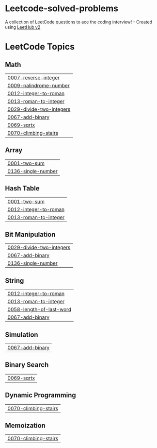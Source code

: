 # Leetcode-solved-problems
A collection of LeetCode questions to ace the coding interview! - Created using [LeetHub v2](https://github.com/arunbhardwaj/LeetHub-2.0)

<!---LeetCode Topics Start-->
# LeetCode Topics
## Math
|  |
| ------- |
| [0007-reverse-integer](https://github.com/RITHIKA9123/Leetcode-solved-problems/tree/master/0007-reverse-integer) |
| [0009-palindrome-number](https://github.com/RITHIKA9123/Leetcode-solved-problems/tree/master/0009-palindrome-number) |
| [0012-integer-to-roman](https://github.com/RITHIKA9123/Leetcode-solved-problems/tree/master/0012-integer-to-roman) |
| [0013-roman-to-integer](https://github.com/RITHIKA9123/Leetcode-solved-problems/tree/master/0013-roman-to-integer) |
| [0029-divide-two-integers](https://github.com/RITHIKA9123/Leetcode-solved-problems/tree/master/0029-divide-two-integers) |
| [0067-add-binary](https://github.com/RITHIKA9123/Leetcode-solved-problems/tree/master/0067-add-binary) |
| [0069-sqrtx](https://github.com/RITHIKA9123/Leetcode-solved-problems/tree/master/0069-sqrtx) |
| [0070-climbing-stairs](https://github.com/RITHIKA9123/Leetcode-solved-problems/tree/master/0070-climbing-stairs) |
## Array
|  |
| ------- |
| [0001-two-sum](https://github.com/RITHIKA9123/Leetcode-solved-problems/tree/master/0001-two-sum) |
| [0136-single-number](https://github.com/RITHIKA9123/Leetcode-solved-problems/tree/master/0136-single-number) |
## Hash Table
|  |
| ------- |
| [0001-two-sum](https://github.com/RITHIKA9123/Leetcode-solved-problems/tree/master/0001-two-sum) |
| [0012-integer-to-roman](https://github.com/RITHIKA9123/Leetcode-solved-problems/tree/master/0012-integer-to-roman) |
| [0013-roman-to-integer](https://github.com/RITHIKA9123/Leetcode-solved-problems/tree/master/0013-roman-to-integer) |
## Bit Manipulation
|  |
| ------- |
| [0029-divide-two-integers](https://github.com/RITHIKA9123/Leetcode-solved-problems/tree/master/0029-divide-two-integers) |
| [0067-add-binary](https://github.com/RITHIKA9123/Leetcode-solved-problems/tree/master/0067-add-binary) |
| [0136-single-number](https://github.com/RITHIKA9123/Leetcode-solved-problems/tree/master/0136-single-number) |
## String
|  |
| ------- |
| [0012-integer-to-roman](https://github.com/RITHIKA9123/Leetcode-solved-problems/tree/master/0012-integer-to-roman) |
| [0013-roman-to-integer](https://github.com/RITHIKA9123/Leetcode-solved-problems/tree/master/0013-roman-to-integer) |
| [0058-length-of-last-word](https://github.com/RITHIKA9123/Leetcode-solved-problems/tree/master/0058-length-of-last-word) |
| [0067-add-binary](https://github.com/RITHIKA9123/Leetcode-solved-problems/tree/master/0067-add-binary) |
## Simulation
|  |
| ------- |
| [0067-add-binary](https://github.com/RITHIKA9123/Leetcode-solved-problems/tree/master/0067-add-binary) |
## Binary Search
|  |
| ------- |
| [0069-sqrtx](https://github.com/RITHIKA9123/Leetcode-solved-problems/tree/master/0069-sqrtx) |
## Dynamic Programming
|  |
| ------- |
| [0070-climbing-stairs](https://github.com/RITHIKA9123/Leetcode-solved-problems/tree/master/0070-climbing-stairs) |
## Memoization
|  |
| ------- |
| [0070-climbing-stairs](https://github.com/RITHIKA9123/Leetcode-solved-problems/tree/master/0070-climbing-stairs) |
<!---LeetCode Topics End-->
